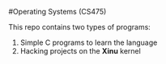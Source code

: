 #Operating Systems (CS475)

This repo contains two types of programs:  
1. Simple C programs to learn the language  
2. Hacking projects on the **Xinu** kernel

